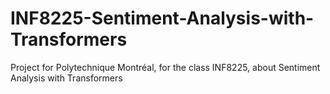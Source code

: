 # INF8225-Sentiment-Analysis-with-Transformers
Project for Polytechnique Montréal, for the class INF8225, about Sentiment Analysis with Transformers
